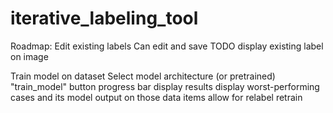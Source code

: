 # iterative_labeling_tool




Roadmap:
  Edit existing labels
    Can edit and save
    TODO
      display existing label on image

  Train model on dataset
    Select model architecture (or pretrained)
    "train_model" button
    progress bar
    display results
    display worst-performing cases and its model output on those data items
    allow for relabel
    retrain

  
